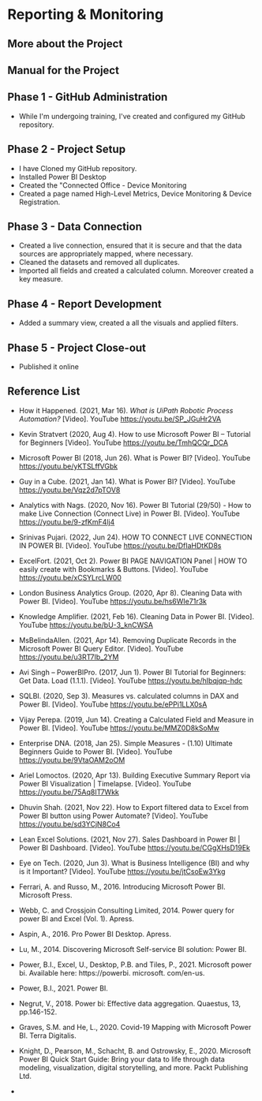 # Reporting & Monitoring

## More about the Project

## Manual for the Project

## Phase 1 - GitHub Administration
- While I'm undergoing training, I've created and configured my GitHub repository.

## Phase 2 - Project Setup 
- I have Cloned my GitHub repository.
- Installed Power BI Desktop
- Created the "Connected Office - Device Monitoring
- Created a page named High-Level Metrics, Device Monitoring & Device Registration.

## Phase 3 - Data Connection
- Created a live connection, ensured that it is secure and that the data sources are 
appropriately mapped, where necessary.
- Cleaned the datasets and removed all duplicates.
- Imported all fields and created a calculated column. Moreover created a key measure.

## Phase 4 - Report Development
- Added a summary view, created a all the visuals and applied filters.

## Phase 5 - Project Close-out
- Published it online

## Reference List
- How it Happened. (2021, Mar 16).<i> What is UiPath Robotic Process Automation?</i> [Video]. YouTube https://youtu.be/SP_JGuHr2VA

- Kevin Stratvert (2020, Aug 4). How to use Microsoft Power BI – Tutorial for Beginners [Video]. YouTube https://youtu.be/TmhQCQr_DCA
- Microsoft Power BI (2018, Jun 26). What is Power BI? [Video]. YouTube https://youtu.be/yKTSLffVGbk
- Guy in a Cube. (2021, Jan 14). What is Power BI? [Video]. YouTube https://youtu.be/Vqz2d7pTOV8
- Analytics with Nags. (2020, Nov 16).  Power BI Tutorial (29/50) - How to make Live Connection (Connect Live) in Power BI. [Video]. YouTube https://youtu.be/9-zfKmF4lj4
- Srinivas Pujari. (2022, Jun 24). HOW TO CONNECT LIVE CONNECTION IN POWER BI. [Video]. YouTube https://youtu.be/DfIaHDtKD8s
- ExcelFort. (2021, Oct 2). Power BI PAGE NAVIGATION Panel | HOW TO easily create with Bookmarks & Buttons. [Video]. YouTube https://youtu.be/xCSYLrcLW00
- London Business Analytics Group. (2020, Apr 8). Cleaning Data with Power BI. [Video]. YouTube https://youtu.be/hs6WIe71r3k
- Knowledge Amplifier. (2021, Feb 16). Cleaning Data in Power BI. [Video]. YouTube https://youtu.be/bU-3_knCWSA
- MsBelindaAllen. (2021, Apr 14). Removing Duplicate Records in the Microsoft Power BI Query Editor. [Video]. YouTube https://youtu.be/u3RT7Ib_2YM
- Avi Singh – PowerBIPro. (2017, Jun 1). Power BI Tutorial for Beginners: Get Data. Load (1.1.1). [Video]. YouTube https://youtu.be/hIbqjqp-hdc
- SQLBI. (2020, Sep 3). Measures vs. calculated columns in DAX and Power BI. [Video]. YouTube https://youtu.be/ePPi1LLX0sA
- Vijay Perepa. (2019, Jun 14). Creating a Calculated Field and Measure in Power BI. [Video]. YouTube https://youtu.be/MMZ0D8kSoMw
- Enterprise DNA. (2018, Jan 25). Simple Measures - (1.10) Ultimate Beginners Guide to Power BI. [Video]. YouTube https://youtu.be/9VtaOAM2oOM
- Ariel Lomoctos. (2020, Apr 13). Building Executive Summary Report via Power BI Visualization | Timelapse. [Video]. YouTube https://youtu.be/75Aq8IT7Wkk
- Dhuvin Shah. (2021, Nov 22). How to Export filtered data to Excel from Power BI button using Power Automate? [Video]. YouTube https://youtu.be/sd3YCjN8Co4
- Lean Excel Solutions. (2021, Nov 27). Sales Dashboard in Power BI | Power BI Dashboard. [Video]. YouTube https://youtu.be/CGgXHsD19Ek
- Eye on Tech. (2020, Jun 3). What is Business Intelligence (BI) and why is it Important? [Video]. YouTube https://youtu.be/jtCsoEw3Ykg
- Ferrari, A. and Russo, M., 2016. Introducing Microsoft Power BI. Microsoft Press.
- Webb, C. and Crossjoin Consulting Limited, 2014. Power query for power BI and Excel (Vol. 1). Apress.
- Aspin, A., 2016. Pro Power BI Desktop. Apress.
- Lu, M., 2014. Discovering Microsoft Self-service BI solution: Power BI.
- Power, B.I., Excel, U., Desktop, P.B. and Tiles, P., 2021. Microsoft power bi. Available here: https://powerbi. microsoft. com/en-us.
- Power, B.I., 2021. Power BI.
- Negrut, V., 2018. Power bi: Effective data aggregation. Quaestus, 13, pp.146-152.
- Graves, S.M. and He, L., 2020. Covid-19 Mapping with Microsoft Power BI. Terra Digitalis.
- Knight, D., Pearson, M., Schacht, B. and Ostrowsky, E., 2020. Microsoft Power BI Quick Start Guide: Bring your data to life through data modeling, visualization, digital storytelling, and more. Packt Publishing Ltd.
- 
